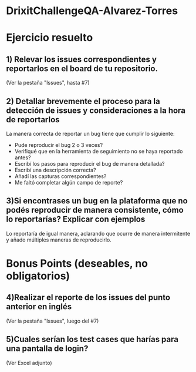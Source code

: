 # DrixitChallengeQA-Alvarez-Torres
# Ejercicio resuelto
## 1) Relevar los issues correspondientes y reportarlos en el board de tu repositorio.
(Ver la pestaña "Issues", hasta #7)

## 2) Detallar brevemente el proceso para la detección de issues y consideraciones a la hora de reportarlos

La manera correcta de reportar un bug tiene que cumplir lo siguiente:
* Pude reproducir el bug 2 o 3 veces?
* Verifiqué que en la herramienta de seguimiento no se haya reportado antes?
* Escribí los pasos para reproducir el bug de manera detallada?
* Escribí una descripción correcta?
* Añadí las capturas correspondientes?
* Me faltó completar algún campo de reporte?

## 3)Si encontrases un bug en la plataforma que no podés reproducir de manera consistente, cómo lo reportarías? Explicar con ejemplos
Lo reportaría de igual manera, aclarando que ocurre de manera intermitente y añado múltiples maneras de reproducirlo.

# Bonus Points (deseables, no obligatorios)

## 4)Realizar el reporte de los issues del punto anterior en inglés
(Ver la pestaña "Issues", luego del #7)

## 5)Cuales serían los test cases que harías para una pantalla de login?
(Ver Excel adjunto)
